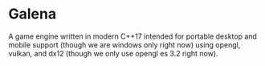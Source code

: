 # Galena

A game engine written in modern C++17 intended for portable desktop and mobile support (though we are windows only right now) using opengl, vulkan, and dx12 (though we only use opengl es 3.2 right now).
